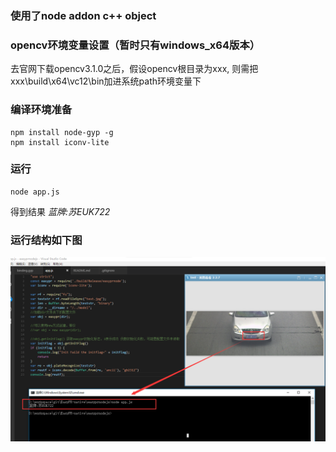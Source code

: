 ### 使用了node addon c++ object

### opencv环境变量设置（暂时只有windows_x64版本）
去官网下载opencv3.1.0之后，假设opencv根目录为xxx, 则需把xxx\build\x64\vc12\bin加进系统path环境变量下

### 编译环境准备
```
npm install node-gyp -g
npm install iconv-lite
```

### 运行
```
node app.js
```
得到结果 *蓝牌:苏EUK722*

### 运行结构如下图
![app.js效果图](shows.png)